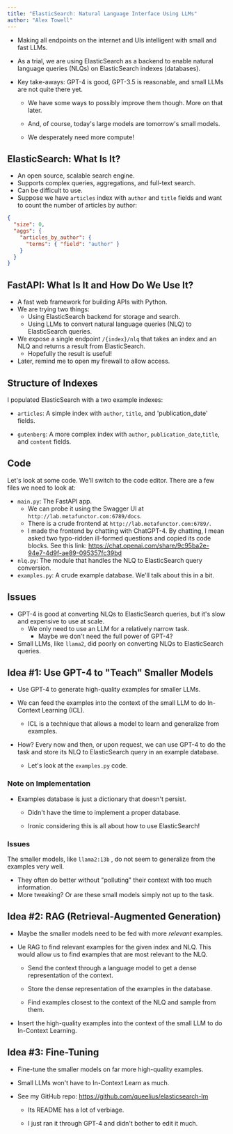 ```yaml
---
title: "ElasticSearch: Natural Language Interface Using LLMs"
author: "Alex Towell"
---
```


- Making all endpoints on the internet and UIs intelligent with small and fast LLMs.

- As a trial, we are using ElasticSearch as a backend to enable natural language
queries (NLQs) on ElasticSearch indexes (databases).

- Key take-aways: GPT-4 is good, GPT-3.5 is reasonable, and small LLMs are not quite
there yet.
  
  - We have some ways to possibly improve them though. More on that later.

  - And, of course, today's large models are tomorrow's small models.

  - We desperately need more compute!

## ElasticSearch: What Is It?

* An open source, scalable search engine.
* Supports complex queries, aggregations, and full-text search.
* Can be difficult to use.
* Suppose we have `articles` index with `author` and `title` fields and want to count the number of articles by author:

```json
{
  "size": 0,
  "aggs": {
    "articles_by_author": {
      "terms": { "field": "author" }
    }
  }
}
```

## FastAPI: What Is It and How Do We Use It?

* A fast web framework for building APIs with Python.
* We are trying two things:
  + Using ElasticSearch backend for storage and search.
  + Using LLMs to convert natural language queries (NLQ) to ElasticSearch queries.
* We expose a single endpoint `/{index}/nlq` that takes an
index and an NLQ and returns a result from ElasticSearch.
  - Hopefully the result is useful!
* Later, remind me to open my firewall to allow access.

## Structure of Indexes

I populated ElasticSearch with a two example indexes:

* `articles`: A simple index with `author`, `title`, and 'publication_date' fields.

* `gutenberg`: A more complex index with `author`, `publication_date`,`title`, and `content` fields.

## Code

Let's look at some code. We'll switch to the code editor. There are
a few files we need to look at:

* `main.py`: The FastAPI app.
  - We can probe it using the Swagger UI at `http://lab.metafunctor.com:6789/docs`.
  - There is a crude frontend at `http://lab.metafunctor.com:6789/`.
  - I made the frontend by chatting with ChatGPT-4.
      By chatting, I mean asked two typo-ridden ill-formed questions and copied
      its code blocks.
      See this link: https://chat.openai.com/share/9c95ba2e-94e7-4d9f-ae89-095357fc39bd
* `nlq.py`: The module that handles the NLQ to ElasticSearch query conversion.
* `examples.py`: A crude example database. We'll talk about this in a bit.

## Issues

* GPT-4 is good at converting NLQs to ElasticSearch queries, but it's slow and expensive to use at scale.
  + We only need to use an LLM for a relatively narrow task.
    - Maybe we don't need the full power of GPT-4?
* Small LLMs, like `llama2`, did poorly on converting NLQs to ElasticSearch queries.

## Idea #1: Use GPT-4 to "Teach" Smaller Models

* Use GPT-4 to generate high-quality examples for smaller LLMs.

* We can feed the examples into the context of the small LLM
to do In-Context Learning (ICL).

  + ICL is a technique that allows a model to learn and generalize from examples.

* How? Every now and then, or upon request, we can use GPT-4
to do the task and store its NLQ to ElasticSearch query in an example database.

  + Let's look at the `examples.py` code.

### Note on Implementation

* Examples database is just a dictionary that doesn't persist.

  + Didn't have the time to implement a proper database.

  + Ironic considering this is all about how to use ElasticSearch!

### Issues

The smaller models, like `llama2:13b` , do not seem to generalize
from the examples very well.
  + They often do better without "polluting" their context
  with too much information.
  + More tweaking? Or are these small models simply not up to the task.

## Idea #2: RAG (Retrieval-Augmented Generation)

* Maybe the smaller models need to be fed with more *relevant* examples.

* Ue RAG to find relevant examples for the given index and NLQ.
This would allow us to find examples that are most relevant to the NLQ.

  - Send the context through a language model to get a dense representation of the context.

  - Store the dense representation of the examples in the database.

  - Find examples closest to the context of the NLQ and sample from them.

* Insert the high-quality examples into the context of the small LLM to do
  In-Context Learning.

## Idea #3: Fine-Tuning

* Fine-tune the smaller models on far more high-quality examples.

* Small LLMs won't have to In-Context Learn as much.

* See my GitHub repo: https://github.com/queelius/elasticsearch-lm

  - Its README has a lot of verbiage.

  - I just ran it through GPT-4 and didn't bother to edit it much.
